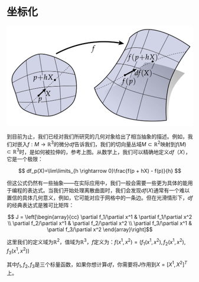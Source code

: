 # 坐标化

![](../../image/ch3/ch3.5_1.png)



到目前为止，我们已经对我们所研究的几何对象给出了相当抽象的描述。例如，我们对嵌入$f:M\rightarrow \mathbb{R}^3$的微分$df$告诉我们，我们的切向量丛域$M\subset \mathbb{R}^2$映射到$f(M)\subset\mathbb{R}^3$时，是如何被拉伸的，参考上图。从数学上，我们可以精确地定义$df（X）$，它是一个极限：

$$ df_p(X)=\lim\limits_{h \rightarrow 0}\frac{f(p + hX) - f(p)}{h} $$

但这公式仍然有一些抽象——在实际应用中，我们一般会需要一些更为具体的能用于编程的表达式。当我们开始处理离散曲面时，我们会发现$df(X)$通常有一个难以置信的具体几何意义，例如，它可能对应于网格中的一条边。但在光滑情形下，$df$的经典表达式是雅可比矩阵：

$$ J = \left[\begin{array}{cc} \partial f_1/\partial x^1 &  \partial f_1/\partial x^2 \\ \partial f_2/\partial x^1 &  \partial f_2/\partial x^2 \\ \partial f_3/\partial x^1 &  \partial f_3/\partial x^2 \end{array}\right]$$

这里我们的定义域为$\mathbb{R}^2$，值域为$\mathbb{R}^3$，$f$定义为：$f(x^1, x^2) = (f_1(x^1, x^2), f_2(x^1, x^2), f_3(x^1, x^2))$

其中$f_1, f_2, f_3$是三个标量函数，如果你想计算$df$，你需要将$J$作用到$X = [X^1, X^2]^T$上。